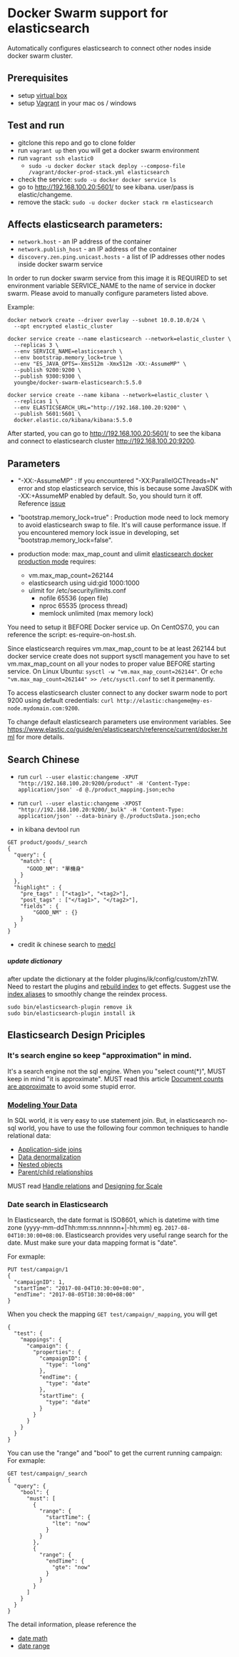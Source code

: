 Docker Swarm support for elasticsearch
======================================

Automatically configures elasticsearch to connect other nodes inside docker swarm cluster.

## Prerequisites

- setup [virtual box](https://www.virtualbox.org/)
- setup [Vagrant](https://www.vagrantup.com/downloads.html) in your mac os / windows

## Test and run
- gitclone this repo and go to clone folder
- run `vagrant up` then you will get a docker swarm environment
- run `vagrant ssh elastic0`
    - `sudo -u docker docker stack deploy --compose-file /vagrant/docker-prod-stack.yml elasticsearch`
- check the service: `sudo -u docker docker service ls`
- go to http://192.168.100.20:5601/ to see kibana. user/pass is elastic/changeme.
- remove the stack: `sudo -u docker docker stack rm elasticsearch`

## Affects elasticsearch parameters:

- `network.host` - an IP address of the container
- `network.publish_host` - an IP address of the container
- `discovery.zen.ping.unicast.hosts` - a list of IP addresses other nodes inside docker swarm service

In order to run docker swarm service from this image it is REQUIRED to set environment variable SERVICE_NAME to the name of service in docker swarm.
Please avoid to manually configure parameters listed above.

Example:

```
docker network create --driver overlay --subnet 10.0.10.0/24 \
  --opt encrypted elastic_cluster

docker service create --name elasticsearch --network=elastic_cluster \
  --replicas 3 \
  --env SERVICE_NAME=elasticsearch \
  --env bootstrap.memory_lock=true \
  --env "ES_JAVA_OPTS=-Xms512m -Xmx512m -XX:-AssumeMP" \
  --publish 9200:9200 \
  --publish 9300:9300 \
  youngbe/docker-swarm-elasticsearch:5.5.0

docker service create --name kibana --network=elastic_cluster \
  --replicas 1 \
  --env ELASTICSEARCH_URL="http://192.168.100.20:9200" \
  --publish 5601:5601 \
  docker.elastic.co/kibana/kibana:5.5.0
```

After started, you can go to http://192.168.100.20:5601/ to see the kibana and connect to elasticsearch cluster http://192.168.100.20:9200.

## Parameters

* "-XX:-AssumeMP" :
If you encountered "-XX:ParallelGCThreads=N" error and stop elasticsearch service, this is because some JavaSDK with -XX:+AssumeMP enabled by default. So, you should turn it off. Reference [issue](https://github.com/elastic/elasticsearch/issues/22245)

* "bootstrap.memory_lock=true" :
Production mode need to lock memory to avoid elasticsearch swap to file. It's will cause performance issue. If you encountered memory lock issue in developing, set "bootstrap.memory_lock=false".

* production mode: max_map_count and ulimit
[elasticsearch docker production mode](https://www.elastic.co/guide/en/elasticsearch/reference/current/docker.html#docker-cli-run-prod-mode) requires:
    * vm.max_map_count=262144
    * elasticsearch using uid:gid 1000:1000
    * ulimit for /etc/security/limits.conf
        * nofile  65536 (open file)
        * nproc   65535 (process thread)
        * memlock unlimited (max memory lock)

You need to setup it BEFORE Docker service up. On CentOS7.0, you can reference the script: es-require-on-host.sh.

Since elasticsearch requires vm.max_map_count to be at least 262144 but docker service create does not support sysctl management you have to set 
vm.max_map_count on all your nodes to proper value BEFORE starting service.
On Linux Ubuntu: `sysctl -w "vm.max_map_count=262144"`. Or `echo "vm.max_map_count=262144" >> /etc/sysctl.conf` to set it permanently.

To access elasticsearch cluster connect to any docker swarm node to port 9200 using default credentials: `curl http://elastic:changeme@my-es-node.mydomain.com:9200`.

To change default elasticsearch parameters use environment variables. See https://www.elastic.co/guide/en/elasticsearch/reference/current/docker.html for more details.

## Search Chinese

* run `curl --user elastic:changeme -XPUT "http://192.168.100.20:9200/product" -H 'Content-Type: application/json' -d @./product_mapping.json;echo`

* run `curl --user elastic:changeme -XPOST "http://192.168.100.20:9200/_bulk" -H 'Content-Type: application/json' --data-binary @./productsData.json;echo`

* in kibana devtool run 
```
GET product/goods/_search
{
  "query": {
    "match": {
      "GOOD_NM": "單機身"
    }
  },
  "highlight" : {
    "pre_tags" : ["<tag1>", "<tag2>"],
    "post_tags" : ["</tag1>", "</tag2>"],
    "fields" : {
        "GOOD_NM" : {}
    }
  }
}
```

* credit ik chinese search to [medcl](https://github.com/medcl/elasticsearch-analysis-ik)

##### update dictionary

  after update the dictionary at the folder plugins/ik/config/custom/zhTW. Need to restart the plugins and [rebuild index](https://www.elastic.co/guide/en/elasticsearch/reference/current/docs-reindex.html) to get effects. Suggest use the [index aliases](https://www.elastic.co/guide/en/elasticsearch/reference/current/indices-aliases.html) to smoothly change the reindex process.

  ```
  sudo bin/elasticsearch-plugin remove ik
  sudo bin/elasticsearch-plugin install ik
  ```

## Elasticsearch Design Priciples

### It's search engine so keep "approximation" in mind.

It's a search engine not the sql engine. When you "select count(*)", MUST keep in mind "it is approximate". MUST read this article [Document counts are approximate](https://www.elastic.co/guide/en/elasticsearch/reference/current/search-aggregations-bucket-terms-aggregation.html#search-aggregations-bucket-terms-aggregation-approximate-counts) to avoid some stupid error.

### [Modeling Your Data](https://www.elastic.co/guide/en/elasticsearch/guide/master/modeling-your-data.html)

  In SQL world, it is very easy to use statement join. But, in elasticsearch no-sql world, you have to use the following four common techniques to handle relational data:

  - [Application-side joins](https://www.elastic.co/guide/en/elasticsearch/guide/master/application-joins.html)
  - [Data denormalization](https://www.elastic.co/guide/en/elasticsearch/guide/master/denormalization.html)
  - [Nested objects](https://www.elastic.co/guide/en/elasticsearch/guide/master/nested-objects.html)
  - [Parent/child relationships](https://www.elastic.co/guide/en/elasticsearch/guide/master/parent-child.html)

MUST read [Handle relations](https://www.elastic.co/guide/en/elasticsearch/guide/master/relations.html) and [Designing for Scale](https://www.elastic.co/guide/en/elasticsearch/guide/master/scale.html)

### Date search in Elasticsearch

  In Elasticsearch, the date format is ISO8601, which is datetime with time zone (yyyy-mm-ddThh:mm:ss.nnnnnn+|-hh:mm) eg. `2017-08-04T10:30:00+08:00`. Elasticsearch provides very useful range search for the date. Must make sure your data mapping format is "date".

  For exmaple:
  ```
  PUT test/campaign/1
  {
    "campaignID": 1,
    "startTime": "2017-08-04T10:30:00+08:00",
    "endTime": "2017-08-05T10:30:00+08:00"
  }
  ```

  When you check the mapping `GET test/campaign/_mapping`, you will get
  ```
  { 
    "test": {
      "mappings": {
        "campaign": {
          "properties": {
            "campaignID": {
              "type": "long"
            },
            "endTime": {
              "type": "date"
            },
            "startTime": {
              "type": "date"
            }
          }
        }
      }
    }
  }
  ```
  
  You can use the "range" and "bool" to get the current running campaign:
  For exmaple:
  ```
  GET test/campaign/_search
  {
    "query": {
      "bool": {
        "must": [
          {
            "range": {
              "startTime": {
                "lte": "now" 
              }
            }
          },
          {
            "range": {
              "endTime": {
                "gte": "now"
              }
            }
          }
        ]
      }
    }
  }
  ```

  The detail information, please reference the 

  - [date math](https://www.elastic.co/guide/en/elasticsearch/reference/current/common-options.html#date-math)
  - [date range](https://www.elastic.co/guide/en/elasticsearch/reference/5.5/query-dsl-range-query.html#ranges-on-dates)
